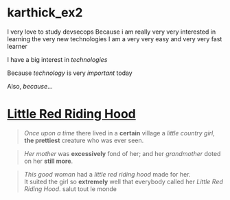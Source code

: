 # karthick_ex2
I very love to study devsecops
Because i am really very very interested in learning the very new technologies
I am a very very easy and very very fast learner


I have a big interest in *technologies*

Because *technology* is very _important_ today

Also, *because*...

# [Little Red Riding Hood](https://sites.pitt.edu/~dash/type0333.html)

> *Once upon a time* there lived in a **certain** village a *little country girl*, **the prettiest** creature who was ever seen.

> *Her mother* was **excessively** fond of her; and her *grandmother* doted on her **still more**.

> *This good woman* had a *little red riding hood* made for her.  
 It suited the girl so **extremely** well that everybody called her *Little Red Riding Hood*. 
salut tout le monde 